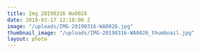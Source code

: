 ```yaml
---
title: Img 20190316 Wa0026
date: 2019-03-17 12:18:00 Z
image: "/uploads/IMG-20190316-WA0026.jpg"
thumbnail_image: "/uploads/IMG-20190316-WA0026_thumbnail.jpg"
layout: photo
---
```


